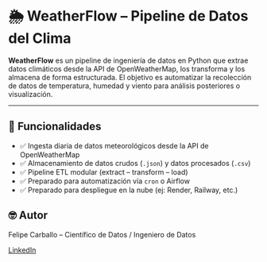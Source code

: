# 🌦️ WeatherFlow – Pipeline de Datos del Clima

**WeatherFlow** es un pipeline de ingeniería de datos en Python que extrae datos climáticos desde la API de OpenWeatherMap, los transforma y los almacena de forma estructurada. El objetivo es automatizar la recolección de datos de temperatura, humedad y viento para análisis posteriores o visualización.

---

## 🚀 Funcionalidades

- ✅ Ingesta diaria de datos meteorológicos desde la API de OpenWeatherMap
- ✅ Almacenamiento de datos crudos (`.json`) y datos procesados (`.csv`)
- ✅ Pipeline ETL modular (extract – transform – load)
- ✅ Preparado para automatización vía `cron` o Airflow
- ✅ Preparado para despliegue en la nube (ej: Render, Railway, etc.)

## 🤓 Autor
Felipe Carballo – Científico de Datos / Ingeniero de Datos

[LinkedIn](https://www.linkedin.com/in/felipe-carballo/)
